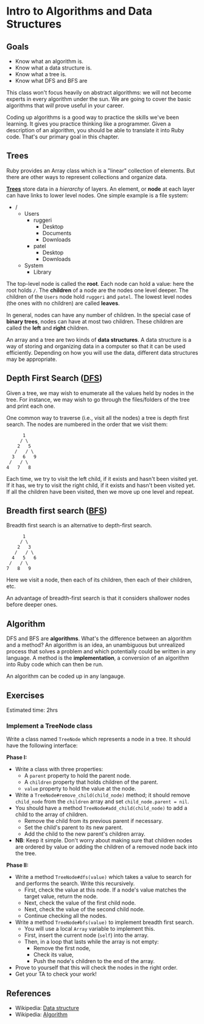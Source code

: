 # Intro to Algorithms and Data Structures

## Goals

* Know what an algorithm is.
* Know what a data structure is.
* Know what a tree is.
* Know what DFS and BFS are

This class won't focus heavily on abstract algorithms: we will not
become experts in every algorithm under the sun. We are going to cover
the basic algorithms that *will* prove useful in your career.

Coding up algorithms is a good way to practice the skills we've been
learning. It gives you practice thinking like a programmer. Given a
description of an algorithm, you should be able to translate it into
Ruby code. That's our primary goal in this chapter.

## Trees

Ruby provides an Array class which is a "linear" collection of
elements. But there are other ways to represent collections and
organize data.

[**Trees**][trees] store data in a *hierarchy* of layers. An element,
or **node** at each layer can have links to lower level nodes. One
simple example is a file system:

[trees]: http://en.wikipedia.org/wiki/Tree_data_structure

* /
    * Users
        * ruggeri
            * Desktop
            * Documents
            * Downloads
        * patel
            * Desktop
            * Downloads
    * System
        * Library

The top-level node is called the **root**. Each node can hold a value:
here the root holds `/`. The **children** of a node are the nodes one
level deeper. The children of the `Users` node hold `ruggeri` and
`patel`. The lowest level nodes (the ones with no children) are called
**leaves**.

In general, nodes can have any number of children. In the special case
of **binary trees**, nodes can have at most two children. These
children are called the **left** and **right** children.

An array and a tree are two kinds of **data structures**. A data
structure is a way of storing and organizing data in a computer so
that it can be used efficiently. Depending on how you will use the
data, different data structures may be appropriate.

## Depth First Search ([DFS][dfs])

Given a tree, we may wish to enumerate all the values held by nodes in
the tree. For instance, we may wish to go through the files/folders of
the tree and print each one.

One common way to traverse (i.e., visit all the nodes) a tree is depth
first search. The nodes are numbered in the order that we visit them:

          1
         / \
        2   5
       /   / \
      3   6   9
     /   / \
    4   7   8

Each time, we try to visit the left child, if it exists and hasn't
been visited yet. If it has, we try to visit the right child, if it
exists and hasn't been visited yet. If all the children have been
visited, then we move up one level and repeat.

## Breadth first search ([BFS][bfs])

Breadth first search is an alternative to depth-first search.

          1
         / \
        2   3
       /   / \
      4   5   6
     /   / \
    7   8   9

Here we visit a node, then each of its children, then each of their
children, etc.

An advantage of breadth-first search is that it considers shallower
nodes before deeper ones.

[dfs]: http://en.wikipedia.org/wiki/Depth-first_search
[bfs]: http://en.wikipedia.org/wiki/Breadth-first_search

## Algorithm

DFS and BFS are **algorithms**. What's the difference between an
algorithm and a method? An algorithm is an idea, an unambiguous but
unrealized process that solves a problem and which potentially could
be written in any language. A method is the **implementation**, a
conversion of an algorithm into Ruby code which can then be run.

An algorithm can be coded up in any langauge.

## Exercises

Estimated time: 2hrs

### Implement a TreeNode class

Write a class named `TreeNode` which represents a node in a
tree. It should have the following interface:

**Phase I:**

* Write a class with three properties:
    * A `parent` property to hold the parent node.
    * A `children` property that holds children of the parent.
    * `value` property to hold the value at the node.
* Write a `TreeNode#remove_child(child_node)` method; it should remove
  `child_node` from the `children` array and set `child_node.parent =
  nil`.
* You should have a method `TreeNode#add_child(child_node)` to add a child to 
the array of children.
    * Remove the child from its previous parent if necessary.
    * Set the child's parent to its new parent.
    * Add the child to the new parent's children array.
* **NB**: Keep it simple. Don't worry about making sure that children nodes are
  ordered by value or adding the children of a removed node back into the tree.

**Phase II:**

* Write a method `TreeNode#dfs(value)` which takes a value to search for and performs
  the search. Write this recursively.
    * First, check the value at this node. If a node's value matches
      the target value, return the node.
    * Next, check the value of the first child node.
    * Next, check the value of the second child node.
    * Continue checking all the nodes.
* Write a method `TreeNode#bfs(value)` to implement breadth first search.
    * You will use a local `Array` variable to implement this.
    * First, insert the current node (`self`) into the array.
    * Then, in a loop that lasts while the array is not empty:
        * Remove the first node,
        * Check its value,
        * Push the node's children to the end of the array.
* Prove to yourself that this will check the nodes in the right
  order.
* Get your TA to check your work!

## References

* Wikipedia: [Data structure][wiki-data-structure]
* Wikipedia: [Algorithm][wiki-algorithm]

[wiki-data-structure]: http://en.wikipedia.org/wiki/Data_structure
[wiki-algorithm]: http://en.wikipedia.org/wiki/Algorithm
